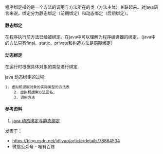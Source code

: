 程序绑定指的是一个方法的调用与方法所在的类（方法主体）关联起来。对java语言来说，绑定分为静态绑定（前期绑定）和动态绑定（后期绑定）。

#### 静态绑定

在程序执行前方法已经被绑定。在java中可以理解为程序编译器的绑定。（java中的方法只有final、static、private和构造方法是前期绑定）

#### 动态绑定

在运行时根据具体对象的类型进行绑定.

java 动态绑定的过程:

 	1. 虚拟机提取对象的实际类型的方法表
		2. 虚拟机搜索方法签名;
		3. 调用方法

#### 参考资料

1. [java 动态绑定与静态绑定](http://blog.csdn.net/zhangjk1993/article/details/24066085) 

发表于：

* https://blog.csdn.net/jdliyao/article/details/78864534
* 微信公众号 - 唯有百炼